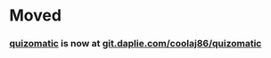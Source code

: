 # Moved
### [quizomatic](https://git.daplie.com/coolaj86/quizomatic) is now at [git.daplie.com/coolaj86/quizomatic](https://git.daplie.com/coolaj86/quizomatic)
